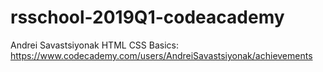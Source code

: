 # rsschool-2019Q1-codeacademy
Andrei Savastsiyonak
HTML CSS Basics: https://www.codecademy.com/users/AndreiSavastsiyonak/achievements
